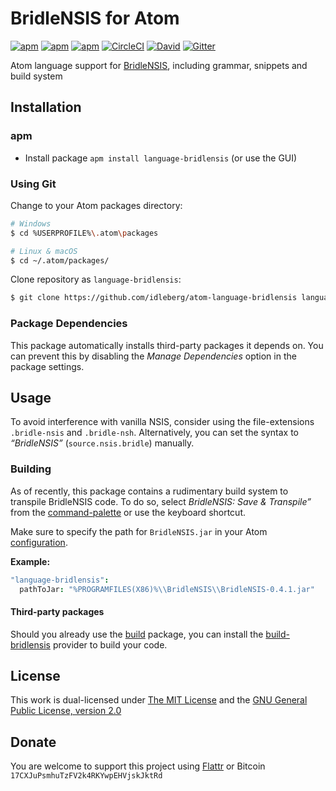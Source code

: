 # BridleNSIS for Atom

[![apm](https://flat.badgen.net/apm/license/language-bridlensis)](https://atom.io/packages/language-bridlensis)
[![apm](https://flat.badgen.net/apm/v/language-bridlensis)](https://atom.io/packages/language-bridlensis)
[![apm](https://flat.badgen.net/apm/dl/language-bridlensis)](https://atom.io/packages/language-bridlensis)
[![CircleCI](https://flat.badgen.net/circleci/github/idleberg/atom-language-bridlensis)](https://circleci.com/gh/idleberg/atom-language-bridlensis)
[![David](https://flat.badgen.net/david/dep/idleberg/atom-language-bridlensis)](https://david-dm.org/idleberg/atom-language-bridlensis)
[![Gitter](https://flat.badgen.net/badge/chat/on%20gitter/ff69b4)](https://gitter.im/NSIS-Dev/Atom)

Atom language support for [BridleNSIS](https://github.com/henrikor2/bridlensis), including grammar, snippets and build system

## Installation

### apm

* Install package `apm install language-bridlensis` (or use the GUI)

### Using Git

Change to your Atom packages directory:

```bash
# Windows
$ cd %USERPROFILE%\.atom\packages

# Linux & macOS
$ cd ~/.atom/packages/
```

Clone repository as `language-bridlensis`:

```bash
$ git clone https://github.com/idleberg/atom-language-bridlensis language-bridlensis
```

### Package Dependencies

This package automatically installs third-party packages it depends on. You can prevent this by disabling the *Manage Dependencies* option in the package settings.

## Usage

To avoid interference with vanilla NSIS, consider using the file-extensions `.bridle-nsis` and `.bridle-nsh`. Alternatively, you can set the syntax to *“BridleNSIS”* (`source.nsis.bridle`) manually.

### Building

As of recently, this package contains a rudimentary build system to transpile BridleNSIS code. To do so, select *BridleNSIS: Save & Transpile”* from the [command-palette](https://atom.io/docs/latest/getting-started-atom-basics#command-palette) or use the keyboard shortcut.

Make sure to specify the path for `BridleNSIS.jar` in your Atom [configuration](http://flight-manual.atom.io/using-atom/sections/basic-customization/#_global_configuration_settings).

**Example:**

```cson
"language-bridlensis":
  pathToJar: "%PROGRAMFILES(X86)%\\BridleNSIS\\BridleNSIS-0.4.1.jar"
```

#### Third-party packages

Should you already use the [build](https://atom.io/packages/build) package, you can install the [build-bridlensis](https://atom.io/packages/build-bridlensis) provider to build your code.

## License

This work is dual-licensed under [The MIT License](https://opensource.org/licenses/MIT) and the [GNU General Public License, version 2.0](https://opensource.org/licenses/GPL-2.0)

## Donate

You are welcome to support this project using [Flattr](https://flattr.com/submit/auto?user_id=idleberg&url=https://github.com/idleberg/atom-language-bridlensis) or Bitcoin `17CXJuPsmhuTzFV2k4RKYwpEHVjskJktRd`
